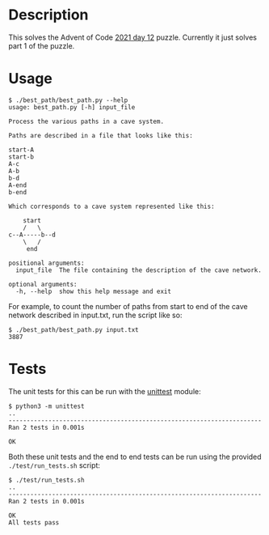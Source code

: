 # Description

This solves the Advent of Code [2021 day
12](https://adventofcode.com/2021/day/12) puzzle. Currently it just solves part
1 of the puzzle.

# Usage

```
$ ./best_path/best_path.py --help
usage: best_path.py [-h] input_file

Process the various paths in a cave system.

Paths are described in a file that looks like this:

start-A
start-b
A-c
A-b
b-d
A-end
b-end

Which corresponds to a cave system represented like this:

    start
    /   \
c--A-----b--d
    \   /
     end

positional arguments:
  input_file  The file containing the description of the cave network.

optional arguments:
  -h, --help  show this help message and exit
```

For example, to count the number of paths from start to end of the cave network
described in input.txt, run the script like so:

```
$ ./best_path/best_path.py input.txt 
3887
```

# Tests

The unit tests for this can be run with the
[unittest](https://docs.python.org/3/library/unittest.html) module:

```
$ python3 -m unittest
..
----------------------------------------------------------------------
Ran 2 tests in 0.001s

OK
```

Both these unit tests and the end to end tests can be run using the provided 
`./test/run_tests.sh` script:

```
$ ./test/run_tests.sh 
..
----------------------------------------------------------------------
Ran 2 tests in 0.001s

OK
All tests pass
```
